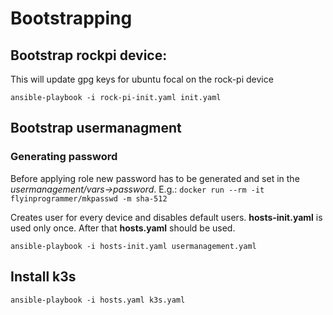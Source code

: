# Bootstrapping 


## Bootstrap rockpi device:

This will update gpg keys for ubuntu focal on the rock-pi device

```shell 
ansible-playbook -i rock-pi-init.yaml init.yaml
```

## Bootstrap usermanagment

### Generating password
Before applying role new password has to be generated and set in the _usermanagement/vars->password_.
E.g.: ```docker run --rm -it flyinprogrammer/mkpasswd -m sha-512```

Creates user for every device and disables default users.
**hosts-init.yaml** is used only once. After that **hosts.yaml** should be used.
```shell 
ansible-playbook -i hosts-init.yaml usermanagement.yaml
```    

## Install k3s

```shell
ansible-playbook -i hosts.yaml k3s.yaml
```




